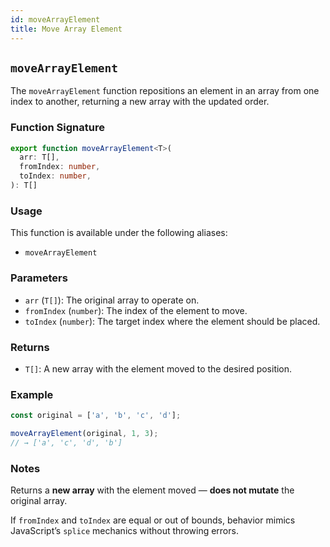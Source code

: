 ```yaml
---
id: moveArrayElement
title: Move Array Element
---
```


## `moveArrayElement`

The `moveArrayElement` function repositions an element in an array from one index to another, returning a new array with the updated order.

### Function Signature

```typescript
export function moveArrayElement<T>(
  arr: T[],
  fromIndex: number,
  toIndex: number,
): T[]
```

### Usage

This function is available under the following aliases:

- `moveArrayElement`

### Parameters

- `arr` (`T[]`): The original array to operate on.
- `fromIndex` (`number`): The index of the element to move.
- `toIndex` (`number`): The target index where the element should be placed.

### Returns

- `T[]`: A new array with the element moved to the desired position.

### Example

```ts
const original = ['a', 'b', 'c', 'd'];

moveArrayElement(original, 1, 3);
// → ['a', 'c', 'd', 'b']
```

### Notes

Returns a **new array** with the element moved — **does not mutate** the original array.

If `fromIndex` and `toIndex` are equal or out of bounds, behavior mimics JavaScript’s `splice` mechanics without throwing errors.
